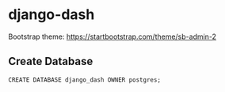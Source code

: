 # django-dash

Bootstrap theme: https://startbootstrap.com/theme/sb-admin-2

## Create Database

```
CREATE DATABASE django_dash OWNER postgres;
```